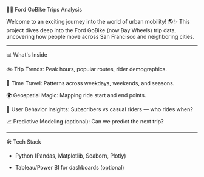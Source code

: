 🚴‍♂️ Ford GoBike Trips Analysis

Welcome to an exciting journey into the world of urban mobility! 🌎✨
This project dives deep into the Ford GoBike (now Bay Wheels) trip data, uncovering how people move across San Francisco and neighboring cities.

-----

📊 What's Inside

🚲 Trip Trends: Peak hours, popular routes, rider demographics.

📅 Time Travel: Patterns across weekdays, weekends, and seasons.

🌍 Geospatial Magic: Mapping ride start and end points.

🔎 User Behavior Insights: Subscribers vs casual riders — who rides when?

📈 Predictive Modeling (optional): Can we predict the next trip?

------

🛠️ Tech Stack

*   Python (Pandas, Matplotlib, Seaborn, Plotly)

*   Tableau/Power BI for dashboards (optional)
